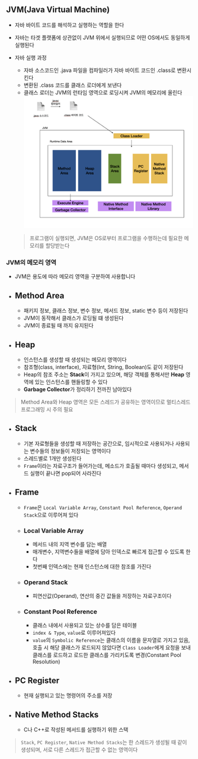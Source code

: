 ## JVM(Java Virtual Machine)

* 자바 바이트 코드를 해석하고 실행하는 역할을 한다
* 자바는 타겟 플랫폼에 상관없이 JVM 위에서 실행되므로 어떤 OS에서도 동일하게 실행된다

* 자바 실행 과정
  * 자바 소스코드인 .java 파일을 컴파일러가 자바 바이트 코드인 .class로 변환시킨다
  * 변환된 .class 코드를 클래스 로더에게 보낸다
  * 클래스 로더는 JVM의 런타임 영역으로 로딩시켜 JVM의 메모리에 올린다
  ![jvm](/image/Java%20%EC%BD%94%EB%93%9C%20%EC%8B%A4%ED%96%89%20%EA%B3%BC%EC%A0%95.png)
  > 프로그램이 실행되면, JVM은 OS로부터 프로그램을 수행하는데 필요한 메모리를 할당받는다

### JVM의 메모리 영역

* JVM은 용도에 따라 메모리 영역을 구분하여 사용합니다

* ## Method Area
  * 패키지 정보, 클래스 정보, 변수 정보, 메서드 정보, static 변수 등이 저장된다
  * JVM이 동작해서 클래스가 로딩될 떄 생성된다
  * JVM이 종료될 때 까지 유지된다

* ## Heap
  * 인스턴스를 생성할 때 생성되는 메모리 영역이다
  * 참조형(class, interface), 자료형(Int, String, Boolean)도 같이 저장된다
  * Heap의 참조 주소는 **Stack**이 가지고 있으며, 해당 객체를 통해서만 **Heap** 영역에 있는 인스턴스를 핸들링할 수 있다
  * **Garbage Collector**가 정리하기 전까진 남아있다

> Method Area와 Heap 영역은 모든 스레드가 공유하는 영역이므로 멀티스레드 프로그래밍 시 주의 필요

* ## Stack
  * 기본 자료형들을 생성할 때 저장하는 공간으로, 임시적으로 사용되거나 사용되는 변수들의 정보들이 저장되는 영역이다
  * 스레드별로 1개만 생성된다
  * ```Frame```이라는 자료구조가 들어가는데, 메소드가 호출될 때마다 생성되고, 메서드 실행이 끝나면 pop되어 사라진다

* ## Frame
  * ```Frame```은 ```Local Variable Array```, ```Constant Pool Reference```, ```Operand Stack```으로 이루어져 있다

  * ### Local Variable Array
    * 메서드 내의 지역 변수를 담는 배열 
    * 매개변수, 지역변수들을 배열에 담아 인덱스로 빠르게 접근할 수 있도록 한다
    * 첫번째 인덱스에는 현재 인스턴스에 대한 참조를 가진다

  * ### Operand Stack
    * 피연산값(Operand), 연산의 중간 값들을 저장하는 자료구조이다

  * ### Constant Pool Reference
    * 클래스 내에서 사용되고 있는 상수를 담은 테이블
    * ```index & Type```, ```value```로 이루어져있다
    * ```value```의  ```Symbolic Reference```는 클래스의 이름을 문자열로 가지고 있음, 호출 시 해당 클래스가 로드되지 않았다면 ```Class Loader```에게 요청을 보내 클래스를 로드하고 로드한 클래스를 가리키도록 변경(Constant Pool Resolution)

* ## PC Register
  * 현재 실행되고 있는 명령어의 주소를 저장

* ## Native Method Stacks
  * C나 C++로 작성된 메서드를 실행하기 위한 스택

> ```Stack```, ```PC Register```, ```Native Method Stacks```는 한 스레드가 생성될 때 같이 생성되며, 서로 다른 스레드가 접근할 수 없는 영역이다

     